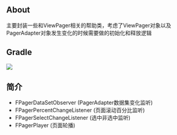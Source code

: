 ## About
主要封装一些和ViewPager相关的帮助类，考虑了ViewPager对象以及PagerAdapter对象发生变化的时候需要做的初始化和释放逻辑

## Gradle
[![](https://jitpack.io/v/zj565061763/viewpager-helper.svg)](https://jitpack.io/#zj565061763/viewpager-helper)

## 简介
* FPagerDataSetObserver (PagerAdapter数据集变化监听)
* FPagerPercentChangeListener (页面滚动百分比监听)
* FPagerSelectChangeListener (选中非选中监听)
* FPagerPlayer (页面轮播)